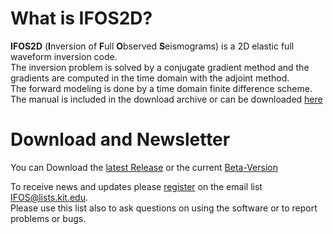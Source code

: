 # What is IFOS2D?

**IFOS2D** (**I**nversion of **F**ull **O**bserved **S**eismograms) is a 2D elastic full waveform inversion code.  
The inversion problem is solved by a conjugate gradient method and the gradients are computed in the time domain with the adjoint method.  
The forward modeling is done by a time domain finite difference scheme. The manual is included in the download archive or can be downloaded [here](https://git.scc.kit.edu/GPIAG-Software/IFOS2D/wikis/home)

# Download and Newsletter

You can Download the [latest Release](https://git.scc.kit.edu/GPIAG-Software/IFOS2D/tags/Release_2.0) or the current [Beta-Version](https://git.scc.kit.edu/GPIAG-Software/IFOS2D/tree/master)

To receive news and updates please [register](http://www.gpi.kit.edu/Software-FWI.php) on the email list IFOS@lists.kit.edu.  
Please use this list also to ask questions on using the software or to report problems or bugs.